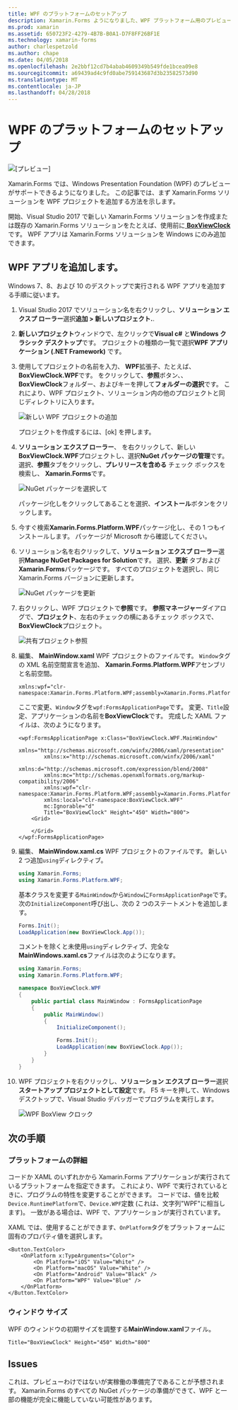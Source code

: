 ```yaml
---
title: WPF のプラットフォームのセットアップ
description: Xamarin.Forms ようになりました、WPF プラットフォーム用のプレビューがサポート
ms.prod: xamarin
ms.assetid: 650723F2-4279-4B7B-B0A1-D7F8FF26BF1E
ms.technology: xamarin-forms
author: charlespetzold
ms.author: chape
ms.date: 04/05/2018
ms.openlocfilehash: 2e2bbf12cd7b4abab4609349b549fde1bcea09e8
ms.sourcegitcommit: a69439ad4c9fd0abe759143687d3b23582573d90
ms.translationtype: MT
ms.contentlocale: ja-JP
ms.lasthandoff: 04/28/2018
---
```

# <a name="wpf-platform-setup"></a>WPF のプラットフォームのセットアップ

![[プレビュー]](~/media/shared/preview.png)

Xamarin.Forms では、Windows Presentation Foundation (WPF) のプレビューがサポートできるようになりました。 この記事では、まず Xamarin.Forms ソリューションを WPF プロジェクトを追加する方法を示します。

開始、Visual Studio 2017 で新しい Xamarin.Forms ソリューションを作成または既存の Xamarin.Forms ソリューションをたとえば、使用前に[ **BoxViewClock**](https://developer.xamarin.com/samples/xamarin-forms/BoxView/BoxViewClock/)です。 WPF アプリは Xamarin.Forms ソリューションを Windows にのみ追加できます。

## <a name="adding-a-wpf-app"></a>WPF アプリを追加します。

Windows 7、8、および 10 のデスクトップで実行される WPF アプリを追加する手順に従います。

1. Visual Studio 2017 でソリューション名を右クリックし、**ソリューション エクスプ ローラー**選択**追加 > 新しいプロジェクト.**.

2. **新しいプロジェクト**ウィンドウで、左クリックで**Visual c#** と**Windows クラシック デスクトップ**です。 プロジェクトの種類の一覧で選択**WPF アプリケーション (.NET Framework)** です。 

3. 使用してプロジェクトの名前を入力、 **WPF**拡張子、たとえば、 **BoxViewClock.WPF**です。 をクリックして、**参照**ボタン、、 **BoxViewClock**フォルダー、およびキーを押して**フォルダーの選択**です。 これにより、WPF プロジェクト、ソリューション内の他のプロジェクトと同じディレクトリに入ります。

    ![新しい WPF プロジェクトの追加](wpf-images/add-new-project.png "新しい WPF プロジェクトの追加")

    プロジェクトを作成するには、[ok] を押します。

4. **ソリューション エクスプ ローラー**、 を右クリックして、新しい**BoxViewClock.WPF**プロジェクトし、選択**NuGet パッケージの管理**です。 選択、**参照**タブをクリックし、**プレリリースを含める** チェック ボックスを検索し、 **Xamarin.Forms**です。

    ![NuGet パッケージを選択して](wpf-images/select-nuget-package.png "NuGet パッケージの選択")

    パッケージ化しをクリックしてあることを選択、**インストール**ボタンをクリックします。

5. 今すぐ検索**Xamarin.Forms.Platform.WPF**パッケージ化し、その 1 つもインストールします。 パッケージが Microsoft から確認してください。

6. ソリューション名を右クリックして、**ソリューション エクスプ ローラー**選択**Manage NuGet Packages for Solution**です。 選択、**更新** タブおよび**Xamarin.Forms**パッケージです。 すべてのプロジェクトを選択し、同じ Xamarin.Forms バージョンに更新します。

    ![NuGet パッケージを更新](wpf-images/update-nuget-package.png "NuGet パッケージの更新") 

7. 右クリックし、WPF プロジェクトで**参照**です。 **参照マネージャー**ダイアログで、**プロジェクト**、左右のチェックの横にあるチェック ボックスで、 **BoxViewClock**プロジェクト。

    ![共有プロジェクト参照](wpf-images/reference-shared-project.png "共有プロジェクト参照")

8. 編集、 **MainWindow.xaml** WPF プロジェクトのファイルです。 `Window`タグの XML 名前空間宣言を追加、 **Xamarin.Forms.Platform.WPF**アセンブリと名前空間。

    ```xaml
    xmlns:wpf="clr-namespace:Xamarin.Forms.Platform.WPF;assembly=Xamarin.Forms.Platform.WPF"
    ```

    ここで変更、`Window`タグを`wpf:FormsApplicationPage`です。 変更、`Title`設定、アプリケーションの名前を**BoxViewClock**です。 完成した XAML ファイルは、次のようになります。

    ```xaml
    <wpf:FormsApplicationPage x:Class="BoxViewClock.WPF.MainWindow"
            xmlns="http://schemas.microsoft.com/winfx/2006/xaml/presentation"
            xmlns:x="http://schemas.microsoft.com/winfx/2006/xaml"
            xmlns:d="http://schemas.microsoft.com/expression/blend/2008"
            xmlns:mc="http://schemas.openxmlformats.org/markup-compatibility/2006"
            xmlns:wpf="clr-namespace:Xamarin.Forms.Platform.WPF;assembly=Xamarin.Forms.Platform.WPF"
            xmlns:local="clr-namespace:BoxViewClock.WPF"
            mc:Ignorable="d"
            Title="BoxViewClock" Height="450" Width="800">
        <Grid>
        
        </Grid>
    </wpf:FormsApplicationPage>
    ```

9. 編集、 **MainWindow.xaml.cs** WPF プロジェクトのファイルです。 新しい 2 つ追加`using`ディレクティブ。

    ```csharp
    using Xamarin.Forms;
    using Xamarin.Forms.Platform.WPF;
    ```

    基本クラスを変更する`MainWindow`から`Window`に`FormsApplicationPage`です。 次の`InitializeComponent`呼び出し、次の 2 つのステートメントを追加します。

    ```csharp
    Forms.Init();
    LoadApplication(new BoxViewClock.App());
    ```
    
    コメントを除くと未使用`using`ディレクティブ、完全な**MainWindows.xaml.cs**ファイルは次のようになります。

    ```csharp
    using Xamarin.Forms;
    using Xamarin.Forms.Platform.WPF;

    namespace BoxViewClock.WPF
    {
        public partial class MainWindow : FormsApplicationPage
        {
            public MainWindow()
            {
                InitializeComponent();

                Forms.Init();
                LoadApplication(new BoxViewClock.App());
            }
        }
    }
    ```

10. WPF プロジェクトを右クリックし、**ソリューション エクスプ ローラー**選択**スタートアップ プロジェクトとして設定**です。 F5 キーを押して、Windows デスクトップで、Visual Studio デバッガーでプログラムを実行します。

    ![WPF BoxView クロック](wpf-images/wpf-boxviewclock.png "WPF BoxView クロック" )

## <a name="next-steps"></a>次の手順

### <a name="platform-specifics"></a>プラットフォームの詳細

コードか XAML のいずれかから Xamarin.Forms アプリケーションが実行されているプラットフォームを指定できます。 これにより、WPF で実行されているときに、プログラムの特性を変更することができます。 コードでは、値を比較`Device.RuntimePlatform`で、`Device.WPF`定数 (これは、文字列"WPF"に相当します)。 一致がある場合は、WPF で、アプリケーションが実行されています。

XAML では、使用することができます、`OnPlatform`タグをプラットフォームに固有のプロパティ値を選択します。

```xaml
<Button.TextColor>
    <OnPlatform x:TypeArguments="Color">
        <On Platform="iOS" Value="White" />
        <On Platform="macOS" Value="White" />
        <On Platform="Android" Value="Black" />
        <On Platform="WPF" Value="Blue" />
    </OnPlatform>
</Button.TextColor>
```

### <a name="window-size"></a>ウィンドウ サイズ

WPF のウィンドウの初期サイズを調整する**MainWindow.xaml**ファイル。

```xaml
Title="BoxViewClock" Height="450" Width="800"
```

## <a name="issues"></a>Issues

これは、プレビューわけではないが実稼働の準備完了であることが予想されます。 Xamarin.Forms のすべての NuGet パッケージの準備ができて、WPF と一部の機能が完全に機能していない可能性があります。

